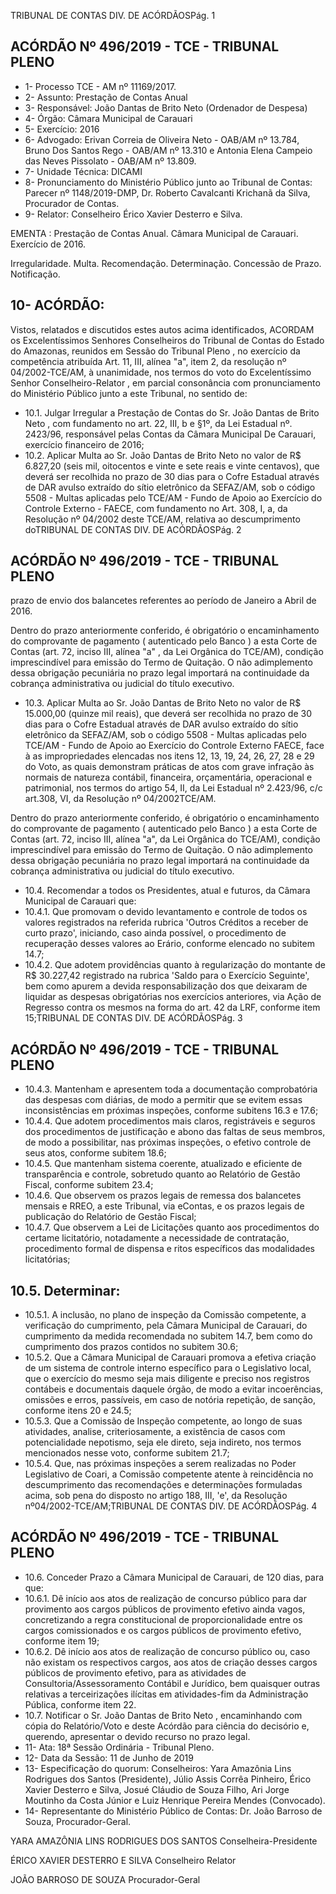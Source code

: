 TRIBUNAL DE CONTAS DIV. DE ACÓRDÃOSPág. 1

## ACÓRDÃO Nº 496/2019 - TCE - TRIBUNAL PLENO

- 1- Processo TCE - AM nº 11169/2017.
- 2- Assunto: Prestação de Contas Anual
- 3- Responsável: João Dantas de Brito Neto (Ordenador de Despesa)
- 4- Órgão: Câmara Municipal de Carauari
- 5- Exercício: 2016
- 6- Advogado: Erivan  Correia  de Oliveira Neto  - OAB/AM nº 13.784, Bruno Dos Santos Rego -  OAB/AM nº 13.310 e Antonia Elena Campeio das Neves Pissolato - OAB/AM nº 13.809.
- 7- Unidade Técnica: DICAMI
- 8- Pronunciamento  do  Ministério  Público  junto  ao  Tribunal  de  Contas: Parecer  nº 1148/2019-DMP, Dr. Roberto Cavalcanti Krichanã da Silva, Procurador de Contas.
- 9- Relator: Conselheiro Érico Xavier Desterro e Silva.

EMENTA : Prestação  de  Contas  Anual. Câmara Municipal de Carauari. Exercício de 2016.

Irregularidade. Multa. Recomendação. Determinação. Concessão de Prazo. Notificação.

## 10-  ACÓRDÃO:

Vistos, relatados e discutidos estes autos acima identificados, ACORDAM os Excelentíssimos Senhores Conselheiros do Tribunal de Contas do Estado do Amazonas, reunidos em Sessão do Tribunal Pleno , no exercício da competência atribuída Art. 11, III, alínea "a", item 2, da resolução nº 04/2002-TCE/AM, à unanimidade, nos termos do voto do Excelentíssimo Senhor Conselheiro-Relator , em parcial consonância com pronunciamento do Ministério Público junto a este Tribunal, no sentido de:

- 10.1. Julgar Irregular a Prestação de Contas do Sr. João Dantas de Brito Neto ,  com  fundamento  no  art.  22,  III, b e  §1º,  da  Lei  Estadual  nº. 2423/96, responsável pelas Contas da Câmara Municipal De Carauari, exercício financeiro de 2016;
- 10.2. Aplicar  Multa ao Sr.  João  Dantas  de  Brito  Neto no  valor  de R$ 6.827,20 (seis mil, oitocentos e vinte e sete reais e vinte centavos), que deverá ser recolhida no prazo de 30 dias para o Cofre Estadual através de DAR avulso extraído do sítio eletrônico da SEFAZ/AM, sob o código 5508 - Multas aplicadas pelo TCE/AM - Fundo de Apoio ao Exercício do Controle Externo - FAECE, com fundamento no Art. 308, I, a, da Resolução nº 04/2002 deste TCE/AM, relativa ao descumprimento doTRIBUNAL DE CONTAS DIV. DE ACÓRDÃOSPág. 2

## ACÓRDÃO Nº 496/2019 - TCE - TRIBUNAL PLENO

prazo de envio dos balancetes referentes ao período de Janeiro a Abril de 2016.

Dentro do prazo anteriormente conferido, é obrigatório o encaminhamento  do  comprovante  de  pagamento  ( autenticado  pelo Banco )  a  esta Corte de Contas (art. 72, inciso III, alínea "a" , da Lei Orgânica  do  TCE/AM),  condição  imprescindível  para  emissão  do Termo de Quitação. O não adimplemento dessa obrigação pecuniária no prazo legal importará na continuidade da cobrança administrativa ou judicial do título executivo.

- 10.3. Aplicar  Multa ao Sr.  João  Dantas  de  Brito  Neto no  valor  de R$ 15.000,00 (quinze mil reais), que deverá ser recolhida no prazo de 30 dias para o Cofre Estadual através de DAR avulso extraído do sítio eletrônico da SEFAZ/AM, sob o código 5508 - Multas aplicadas pelo TCE/AM  -  Fundo  de  Apoio  ao  Exercício  do  Controle  Externo  FAECE, face à as impropriedades elencadas nos itens 12, 13, 19, 24, 26, 27, 28 e 29 do Voto, as quais demonstram práticas de atos com grave infração às normais de natureza contábil, financeira, orçamentária, operacional e patrimonial, nos termos do artigo 54, II, da Lei  Estadual  nº  2.423/96,  c/c  art.308,  VI,  da  Resolução  nº  04/2002TCE/AM.

Dentro do prazo anteriormente conferido, é obrigatório o encaminhamento  do  comprovante  de  pagamento  ( autenticado  pelo Banco )  a  esta  Corte  de  Contas (art.  72,  inciso III,  alínea  "a",  da  Lei Orgânica  do  TCE/AM),  condição  imprescindível  para  emissão  do Termo de Quitação. O não adimplemento dessa obrigação pecuniária no prazo legal importará na continuidade da cobrança administrativa ou judicial do título executivo.

- 10.4. Recomendar a  todos  os  Presidentes,  atual  e  futuros,  da  Câmara Municipal de Carauari que:
- 10.4.1. Que  promovam  o  devido  levantamento  e  controle  de todos  os  valores  registrados  na  referida  rubrica  'Outros Créditos a receber de curto prazo', iniciando, caso ainda possível, o procedimento de recuperação desses valores ao Erário, conforme elencado no subitem 14.7;
- 10.4.2. Que  adotem  providências  quanto  à  regularização  do montante  de  R$  30.227,42  registrado  na  rubrica  'Saldo para o Exercício Seguinte', bem como apurem a devida responsabilização dos que deixaram de liquidar as despesas obrigatórias nos exercícios anteriores, via Ação de Regresso contra os mesmos na forma do art. 42 da LRF, conforme item 15;TRIBUNAL DE CONTAS DIV. DE ACÓRDÃOSPág. 3

## ACÓRDÃO Nº 496/2019 - TCE - TRIBUNAL PLENO

- 10.4.3. Mantenham e apresentem toda a documentação comprobatória  das  despesas  com  diárias,  de  modo  a permitir que se evitem essas inconsistências em próximas inspeções, conforme subitens 16.3 e 17.6;
- 10.4.4. Que adotem procedimentos mais claros, registráveis e seguros dos procedimentos de justificação e abono das faltas  de  seus  membros,  de  modo  a  possibilitar,  nas próximas  inspeções,  o  efetivo  controle  de  seus  atos, conforme subitem 18.6;
- 10.4.5. Que mantenham sistema coerente, atualizado e eficiente de transparência e controle, sobretudo quanto ao Relatório de Gestão Fiscal, conforme subitem 23.4;
- 10.4.6. Que  observem  os  prazos  legais de remessa  dos balancetes  mensais  e  RREO,  a  este  Tribunal,  via  eContas, e os prazos legais de publicação do Relatório de Gestão Fiscal;
- 10.4.7. Que observem a Lei de Licitações quanto aos procedimentos  do  certame  licitatório, notadamente  a necessidade  de  contratação,  procedimento  formal  de dispensa e ritos específicos das modalidades licitatórias;

## 10.5. Determinar:

- 10.5.1. A inclusão, no plano de inspeção da Comissão competente, a verificação do cumprimento, pela Câmara Municipal de Carauari, do cumprimento da medida recomendada no subitem 14.7, bem como do cumprimento dos prazos contidos no subitem 30.6;
- 10.5.2. Que a Câmara Municipal de Carauari promova a efetiva criação de um sistema de controle interno específico para o Legislativo local, que o exercício do mesmo seja mais diligente e preciso nos registros contábeis e documentais daquele órgão, de modo a evitar incoerências, omissões e erros, passíveis, em caso de notória repetição, de sanção, conforme itens 20 e 24.5;
- 10.5.3. Que a Comissão de Inspeção competente, ao longo de suas atividades, analise, criteriosamente, a existência de casos com potencialidade nepotismo, seja ele direto, seja indireto,  nos  termos  mencionados nesse voto, conforme subitem 21.7;
- 10.5.4. Que,  nas  próximas  inspeções  a  serem  realizadas  no Poder Legislativo de Coari, a Comissão competente atente à reincidência no descumprimento das recomendações e determinações formuladas acima, sob pena do disposto no artigo 188, III, 'e', da Resolução nº04/2002-TCE/AM;TRIBUNAL DE CONTAS DIV. DE ACÓRDÃOSPág. 4

## ACÓRDÃO Nº 496/2019 - TCE - TRIBUNAL PLENO

- 10.6. Conceder Prazo a Câmara Municipal de Carauari, de 120 dias, para que:
- 10.6.1. Dê  início  aos  atos  de  realização  de  concurso  público para dar provimento aos cargos públicos de provimento efetivo ainda vagos, concretizando a regra constitucional de proporcionalidade entre os cargos comissionados e os cargos públicos de provimento efetivo, conforme item 19;
- 10.6.2. Dê início aos atos de realização de concurso público ou, caso  não  existam  os  respectivos  cargos,  aos  atos  de criação  desses  cargos  públicos  de  provimento  efetivo, para as atividades de Consultoria/Assessoramento Contábil  e  Jurídico,  bem  quaisquer  outras  relativas  a terceirizações ilícitas em atividades-fim da Administração Pública, conforme item 22.
- 10.7. Notificar o Sr. João Dantas de Brito Neto , encaminhando com cópia do  Relatório/Voto  e  deste  Acórdão  para  ciência  do  decisório  e, querendo, apresentar o devido recurso no prazo legal.
- 11-  Ata: 18ª Sessão Ordinária - Tribunal Pleno.
- 12-  Data da Sessão: 11 de Junho de 2019
- 13-  Especificação do quorum: Conselheiros: Yara Amazônia Lins Rodrigues dos Santos (Presidente), Júlio Assis Corrêa Pinheiro, Érico Xavier Desterro e Silva, Josué Cláudio de Souza Filho, Ari Jorge Moutinho da Costa Júnior e Luiz Henrique Pereira Mendes (Convocado).
- 14-  Representante  do  Ministério  Público  de  Contas: Dr. João  Barroso  de  Souza, Procurador-Geral.

YARA AMAZÔNIA LINS RODRIGUES DOS SANTOS Conselheira-Presidente

ÉRICO XAVIER DESTERRO E SILVA Conselheiro Relator

JOÃO BARROSO DE SOUZA Procurador-Geral